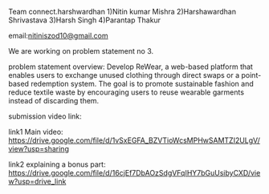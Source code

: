 Team connect.harshwardhan
1)Nitin kumar Mishra
2)Harshawardhan Shrivastava
3)Harsh Singh
4)Parantap Thakur

email:nitiniszod10@gmail.com

We are working on problem statement no 3.

problem statement overview:
Develop ReWear, a web-based platform that enables users to exchange unused clothing 
through direct swaps or a point-based redemption system. The goal is to promote sustainable 
fashion and reduce textile waste by encouraging users to reuse wearable garments instead of 
discarding them.

submission video link: 

link1 Main video: https://drive.google.com/file/d/1vSxEGFA_BZVTioWcsMPHwSAMTZI2ULgV/view?usp=sharing

link2 explaining a bonus part: https://drive.google.com/file/d/16cjEf7DbAOzSdgVFqIHY7bGuUsibyCXD/view?usp=drive_link
